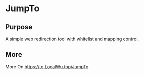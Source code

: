 # JumpTo
## Purpose
A simple web redirection tool with whitelist and mapping control.
## More
More On https://to.LocalWu.top/JumpTo
